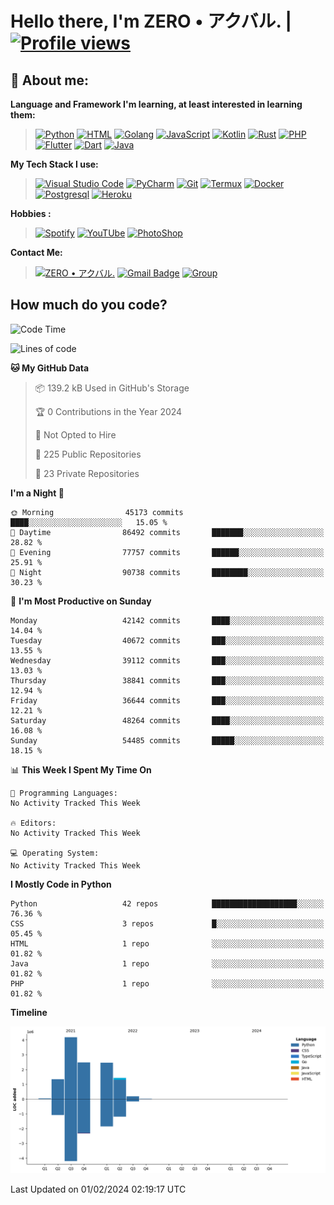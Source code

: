 # **Hello there**, I'm ZERO • アクバル. | [![Profile views](https://gpvc.arturio.dev/Ryomen-Sukuna)](https://github.com/Ryomen-Sukuna)

## 👦 **About me**:

**Language and Framework I'm learning, at least interested in learning them:**

> [![Python](https://badges.aleen42.com/src/python.svg)](https://python.org)
> [![HTML](https://img.shields.io/badge/-HTML-%232c3e50?style=flat&logo=php)](https://whatwg.org)
> [![Golang](https://badges.aleen42.com/src/golang.svg)](https://golang.org)
> [![JavaScript](https://badges.aleen42.com/src/javascript.svg)](https://nodejs.org)
> [![Kotlin](https://badges.aleen42.com/src/kotlin.svg)](https://kotlinlang.org)
> [![Rust](https://img.shields.io/badge/-rust-%232c3e50?style=flat&logo=rust)](https://rust-lang.org)
> [![PHP](https://img.shields.io/badge/-php-%232c3e50?style=flat&logo=php)](https://www.php.net)
> [![Flutter](https://img.shields.io/badge/-flutter-%232c3e50?style=flat&logo=flutter)](https://flutter.dev)
> [![Dart](https://img.shields.io/badge/-dart-%232c3e50?style=flat&logo=dart)](https://dart.dev)
> [![Java](https://badges.aleen42.com/src/java.svg)](https://www.java.com/en)

**My Tech Stack I use:**

> [![Visual Studio Code](https://badges.aleen42.com/src/visual_studio_code.svg)](https://code.visualstudio.com)
> [![PyCharm](https://img.shields.io/badge/-pycharm-%23007ACC?style=flat&logo=pycharm&logoColor=black&color=black&labelColor=green)](https://www.jetbrains.com/pycharm)
> [![Git](https://img.shields.io/badge/-Git-%23F05032?style=flat&logo=git&logoColor=%23ffffff)](https://git-scm.com)
> [![Termux](https://img.shields.io/badge/-Termux-%232c3e50?style=flat&logo=typescript)](https://termux.com)
> [![Docker](https://badges.aleen42.com/src/docker.svg)](https://www.docker.com/)
> [![Postgresql](https://img.shields.io/badge/-Postgresql-%232c3e50?style=flat&logo=postgresql)](https://postgresql.org)
> [![Heroku](https://img.shields.io/badge/-Heroku-purple?style=flat&logo=heroku)](https://heroku.com)

**Hobbies :**

> [![Spotify](https://badges.aleen42.com/src/spotify.svg)](https://spotify.com)
> [![YouTUbe](https://badges.aleen42.com/src/youtube.svg)](https://spotify.com)
> [![PhotoShop](https://badges.aleen42.com/src/photoshop.svg)](https://www.adobe.com/products/photoshop.html)

**Contact Me:**

> [![ZERO • アクバル.](https://badges.aleen42.com/src/telegram.svg)](https://t.me/Anomaliii)
> [![Gmail Badge](https://img.shields.io/badge/-ryomensukuna83@gmail.com-c14438?style=flat&logo=Gmail&logoColor=white)](https://ryomensukuna83@gmail.com)
> [![Group](https://img.shields.io/badge/dynamic/json?logo=telegram&label=%40RandomAnimeIndonesia&labelColor=282c34&suffix=+members&color=2CA5E0&query=%24.data.totalSubs&url=https%3A%2F%2Fapi.spencerwoo.com%2Fsubstats%2F%3Fsource%3Dtelegram%26queryKey%3DGrup_Anime_Random&longCache=true%22)](https://t.me/Grup_Anime_Random)
 

## **How much do you code?**

<!--START_SECTION:waka-->
![Code Time](http://img.shields.io/badge/Code%20Time-802%20hrs%2037%20mins-blue)

![Lines of code](https://img.shields.io/badge/From%20Hello%20World%20I%27ve%20Written-12.1%20million%20lines%20of%20code-blue)

**🐱 My GitHub Data** 

> 📦 139.2 kB Used in GitHub's Storage 
 > 
> 🏆 0 Contributions in the Year 2024
 > 
> 🚫 Not Opted to Hire
 > 
> 📜 225 Public Repositories 
 > 
> 🔑 23 Private Repositories 
 > 
**I'm a Night 🦉** 

```text
🌞 Morning                45173 commits       ████░░░░░░░░░░░░░░░░░░░░░   15.05 % 
🌆 Daytime                86492 commits       ███████░░░░░░░░░░░░░░░░░░   28.82 % 
🌃 Evening                77757 commits       ██████░░░░░░░░░░░░░░░░░░░   25.91 % 
🌙 Night                  90738 commits       ████████░░░░░░░░░░░░░░░░░   30.23 % 
```
📅 **I'm Most Productive on Sunday** 

```text
Monday                   42142 commits       ████░░░░░░░░░░░░░░░░░░░░░   14.04 % 
Tuesday                  40672 commits       ███░░░░░░░░░░░░░░░░░░░░░░   13.55 % 
Wednesday                39112 commits       ███░░░░░░░░░░░░░░░░░░░░░░   13.03 % 
Thursday                 38841 commits       ███░░░░░░░░░░░░░░░░░░░░░░   12.94 % 
Friday                   36644 commits       ███░░░░░░░░░░░░░░░░░░░░░░   12.21 % 
Saturday                 48264 commits       ████░░░░░░░░░░░░░░░░░░░░░   16.08 % 
Sunday                   54485 commits       █████░░░░░░░░░░░░░░░░░░░░   18.15 % 
```


📊 **This Week I Spent My Time On** 

```text
💬 Programming Languages: 
No Activity Tracked This Week

🔥 Editors: 
No Activity Tracked This Week

💻 Operating System: 
No Activity Tracked This Week
```

**I Mostly Code in Python** 

```text
Python                   42 repos            ███████████████████░░░░░░   76.36 % 
CSS                      3 repos             █░░░░░░░░░░░░░░░░░░░░░░░░   05.45 % 
HTML                     1 repo              ░░░░░░░░░░░░░░░░░░░░░░░░░   01.82 % 
Java                     1 repo              ░░░░░░░░░░░░░░░░░░░░░░░░░   01.82 % 
PHP                      1 repo              ░░░░░░░░░░░░░░░░░░░░░░░░░   01.82 % 
```



**Timeline**

![Lines of Code chart](https://raw.githubusercontent.com/Ryomen-Sukuna/Ryomen-Sukuna/master/assets/bar_graph.png)


 Last Updated on 01/02/2024 02:19:17 UTC
<!--END_SECTION:waka-->
